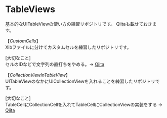 # TableViews
基本的なUITableViewの使い方の練習リポジトリです。
Qiitaも載せておきます。

【*CustomCells*】   
Xibファイルに分けてカスタムセルを練習したリポジトリです。  

[大切なこと]  
セルのIDなどで文字列の直打ちをやめる。-> [Qiita](https://qiita.com/REON/items/6388b6a522b9d7fc949c)

【*CollectionViewInTableView*】   
UITableViewのなかにUICollectionViewを入れることを練習したリポジトリです。

[大切なこと]  
TableCellにCollectionCellを入れてTableCellにCollectionViewの実装をする -> [Qiita](https://qiita.com/REON/items/beb1e94fc0a5c9e25cce)
